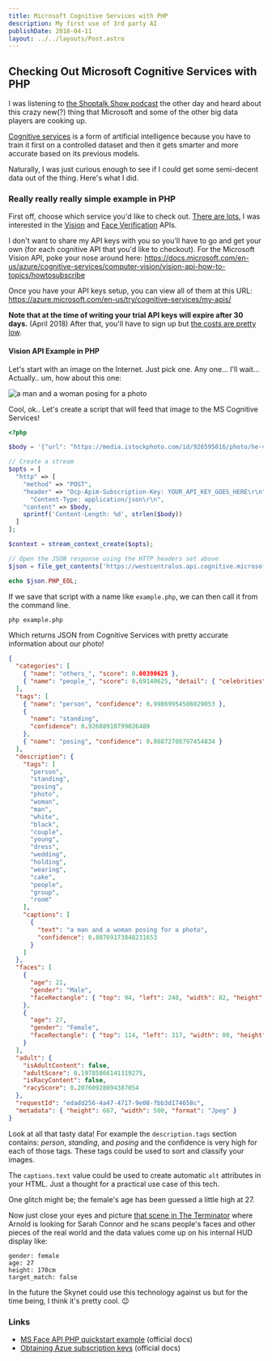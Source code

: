 ```yaml
---
title: Microsoft Cognitive Services with PHP
description: My first use of 3rd party AI
publishDate: 2018-04-11
layout: ../../layouts/Post.astro
---
```


## Checking Out Microsoft Cognitive Services with PHP

I was listening to [the Shoptalk Show podcast](https://shoptalkshow.com/episodes/299-machine-learning-paige-bailey/) the other day and heard about this crazy new(?) thing that Microsoft and some of the other big data players are cooking up.

[Cognitive services](http://microsoft.com/cognitive) is a form of artificial intelligence because you have to train it first on a controlled dataset and then it gets smarter and more accurate based on its previous models.

Naturally, I was just curious enough to see if I could get some semi-decent data out of the thing. Here's what I did.

### Really really really simple example in PHP

First off, choose which service you'd like to check out. [There are lots.](https://azure.microsoft.com/en-us/services/cognitive-services/) I was interested in the [Vision](https://azure.microsoft.com/en-us/services/cognitive-services/directory/vision/) and [Face Verification](https://azure.microsoft.com/en-us/services/cognitive-services/face/) APIs.

I don't want to share my API keys with you so you'll have to go and get your own (for each cognitive API that you'd like to checkout). For the Microsoft Vision API, poke your nose around here: <https://docs.microsoft.com/en-us/azure/cognitive-services/computer-vision/vision-api-how-to-topics/howtosubscribe>

Once you have your API keys setup, you can view all of them at this URL: <https://azure.microsoft.com/en-us/try/cognitive-services/my-apis/>

**Note that at the time of writing your trial API keys will expire after 30 days.** (April 2018) After that, you'll have to sign up but [the costs are pretty low](https://azure.microsoft.com/en-ca/pricing/details/cognitive-services/face-api/).

#### Vision API Example in PHP

Let's start with an image on the Internet. Just pick one. Any one... I'll wait... Actually.. um, how about this one:

![a man and a woman posing for a photo](/pictures/istockphoto-926595016-170667a.jpg)

Cool, ok.. Let's create a script that will feed that image to the MS Cognitive Services!

```php
<?php

$body = '{"url": "https://media.istockphoto.com/id/926595016/photo/he-vs-she-happy-together-close-up-portrait-of-attractive-caucasian-lovely-cute-adult-couple-in.jpg"}';

// Create a stream
$opts = [
  "http" => [
    "method" => "POST",
    "header" => "Ocp-Apim-Subscription-Key: YOUR_API_KEY_GOES_HERE\r\n" .
      "Content-Type: application/json\r\n",
    "content" => $body,
    sprintf('Content-Length: %d', strlen($body))
  ]
];

$context = stream_context_create($opts);

// Open the JSON response using the HTTP headers set above
$json = file_get_contents('https://westcentralus.api.cognitive.microsoft.com/vision/v1.0/analyze?visualFeatures=Categories,Tags,Description,Faces,Adult&language=en', false, $context);

echo $json.PHP_EOL;
```

If we save that script with a name like `example.php`, we can then call it from the command line.

```bash
php example.php
```

Which returns JSON from Cognitive Services with pretty accurate information about our photo!

```json
{
  "categories": [
    { "name": "others_", "score": 0.00390625 },
    { "name": "people_", "score": 0.69140625, "detail": { "celebrities": [] } }
  ],
  "tags": [
    { "name": "person", "confidence": 0.99869954586029053 },
    {
      "name": "standing",
      "confidence": 0.92608910799026489
    },
    { "name": "posing", "confidence": 0.86872708797454834 }
  ],
  "description": {
    "tags": [
      "person",
      "standing",
      "posing",
      "photo",
      "woman",
      "man",
      "white",
      "black",
      "couple",
      "young",
      "dress",
      "wedding",
      "holding",
      "wearing",
      "cake",
      "people",
      "group",
      "room"
    ],
    "captions": [
      {
        "text": "a man and a woman posing for a photo",
        "confidence": 0.88769173848231653
      }
    ]
  },
  "faces": [
    {
      "age": 21,
      "gender": "Male",
      "faceRectangle": { "top": 94, "left": 240, "width": 82, "height": 82 }
    },
    {
      "age": 27,
      "gender": "Female",
      "faceRectangle": { "top": 114, "left": 317, "width": 80, "height": 80 }
    }
  ],
  "adult": {
    "isAdultContent": false,
    "adultScore": 0.19785866141319275,
    "isRacyContent": false,
    "racyScore": 0.20760928094387054
  },
  "requestId": "edadd256-4a47-4717-9e08-fbb3d174658c",
  "metadata": { "height": 667, "width": 500, "format": "Jpeg" }
}
```

Look at all that tasty data! For example the `description.tags` section contains: _person_, _standing_, and _posing_ and the confidence is very high for each of those tags. These tags could be used to sort and classify your images.

The `captions.text` value could be used to create automatic `alt` attributes in your HTML. Just a thought for a practical use case of this tech.

One glitch might be; the female's age has been guessed a little high at 27.

Now just close your eyes and picture [that scene in The Terminator](https://youtu.be/9UjqWSAF7uE?t=3m15s) where Arnold is looking for Sarah Connor and he scans people's faces and other pieces of the real world and the data values come up on his internal HUD display like:

```
gender: female
age: 27
height: 170cm
target_match: false
```

In the future the Skynet could use this technology against us but for the time being, I think it's pretty cool. 😉

### Links

* [MS Face API PHP quickstart example](https://docs.microsoft.com/en-us/azure/cognitive-services/face/quickstarts/php) (official docs)
* [Obtaining Azue subscription keys](https://docs.microsoft.com/en-us/azure/cognitive-services/computer-vision/vision-api-how-to-topics/howtosubscribe) (official docs)
